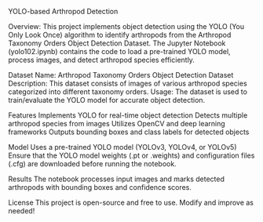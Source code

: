 YOLO-based Arthropod Detection

Overview:
This project implements object detection using the YOLO (You Only Look Once) algorithm to 
identify arthropods from the Arthropod Taxonomy Orders Object Detection Dataset. 
The Jupyter Notebook (yolo102.ipynb) contains the code to load a pre-trained YOLO model, process images, and detect arthropod species efficiently.

Dataset
Name: Arthropod Taxonomy Orders Object Detection Dataset
Description: This dataset consists of images of various arthropod species categorized into different taxonomy orders.
Usage: The dataset is used to train/evaluate the YOLO model for accurate object detection.

Features
Implements YOLO for real-time object detection
Detects multiple arthropod species from images
Utilizes OpenCV and deep learning frameworks
Outputs bounding boxes and class labels for detected objects

Model
Uses a pre-trained YOLO model (YOLOv3, YOLOv4, or YOLOv5)
Ensure that the YOLO model weights (.pt or .weights) and configuration files (.cfg) are downloaded before running the notebook.

Results
The notebook processes input images and marks detected arthropods with bounding boxes and confidence scores.

License
This project is open-source and free to use. Modify and improve as needed!
